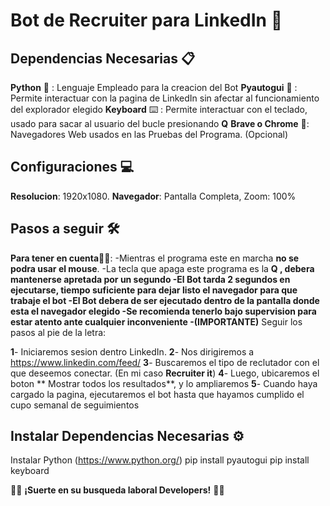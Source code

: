 # Bot de Recruiter para LinkedIn 🤖 

## Dependencias Necesarias 📋

**Python** 🐍 : Lenguaje Empleado para la creacion del Bot
**Pyautogui** 🤖 : Permite interactuar con la pagina de LinkedIn sin afectar al funcionamiento del explorador elegido
**Keyboard** ⌨️ : Permite interactuar con el teclado, usado para sacar al usuario del bucle presionando **Q**
**Brave o Chrome** 🌌: Navegadores Web usados en las Pruebas del Programa. (Opcional)

## Configuraciones 💻

**Resolucion**: 1920x1080.
**Navegador**: Pantalla Completa, Zoom: 100%
            

## Pasos a seguir 🛠 

**Para tener en cuenta**✍🏼: 
-Mientras el programa este en marcha **no se podra usar el mouse**. 
-La tecla que apaga este programa es la **Q **, debera mantenerse apretada por un segundo
-**El Bot tarda 2 segundos en ejecutarse**, tiempo suficiente para dejar listo el navegador para que trabaje el bot
-El Bot debera de ser ejecutado **dentro de la pantalla donde esta el navegador elegido**
-Se recomienda tenerlo bajo supervision para estar atento ante cualquier inconveniente
-**(IMPORTANTE)** Seguir los pasos al pie de la letra:

**1**- Iniciaremos sesion dentro LinkedIn.
**2**- Nos dirigiremos a https://www.linkedin.com/feed/
**3**- Buscaremos el tipo de reclutador con el que deseemos conectar. (En mi caso **Recruiter it**)
**4**- Luego, ubicaremos el boton ** Mostrar todos los resultados**, y lo ampliaremos
**5**- Cuando haya cargado la pagina, ejecutaremos el bot hasta que hayamos cumplido el cupo semanal de seguimientos

## Instalar Dependencias Necesarias ⚙️

Instalar Python (https://www.python.org/)
pip install pyautogui
pip install keyboard

🙌🏽  **¡Suerte en su busqueda laboral Developers!** 🙌🏽